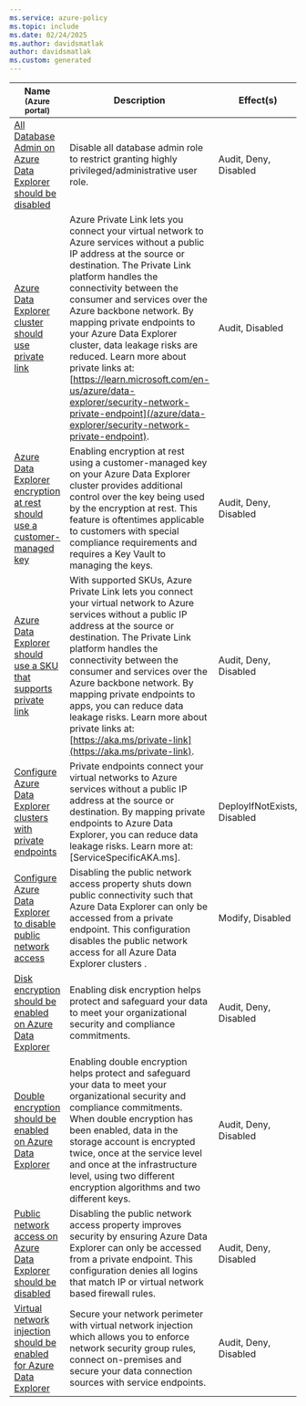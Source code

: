 ```yaml
---
ms.service: azure-policy
ms.topic: include
ms.date: 02/24/2025
ms.author: davidsmatlak
author: davidsmatlak
ms.custom: generated
---
```


|Name<br /><sub>(Azure portal)</sub> |Description |Effect(s) |Version<br /><sub>(GitHub)</sub> |
|---|---|---|---|
|[All Database Admin on Azure Data Explorer should be disabled](https://portal.azure.com/#blade/Microsoft_Azure_Policy/PolicyDetailBlade/definitionId/%2Fproviders%2FMicrosoft.Authorization%2FpolicyDefinitions%2F8945ba5e-918e-4a57-8117-fe615d12e3ba) |Disable all database admin role to restrict granting highly privileged/administrative user role. |Audit, Deny, Disabled |[1.0.0](https://github.com/Azure/azure-policy/blob/master/built-in-policies/policyDefinitions/Azure%20Data%20Explorer/ADX_AllDatabaseAdmins_Deny.json) |
|[Azure Data Explorer cluster should use private link](https://portal.azure.com/#blade/Microsoft_Azure_Policy/PolicyDetailBlade/definitionId/%2Fproviders%2FMicrosoft.Authorization%2FpolicyDefinitions%2Ff7735886-8927-431f-b201-c953922512b8) |Azure Private Link lets you connect your virtual network to Azure services without a public IP address at the source or destination. The Private Link platform handles the connectivity between the consumer and services over the Azure backbone network. By mapping private endpoints to your Azure Data Explorer cluster, data leakage risks are reduced. Learn more about private links at: [https://learn.microsoft.com/en-us/azure/data-explorer/security-network-private-endpoint](/azure/data-explorer/security-network-private-endpoint). |Audit, Disabled |[1.0.0](https://github.com/Azure/azure-policy/blob/master/built-in-policies/policyDefinitions/Azure%20Data%20Explorer/ADX_PrivateEndpoint_Audit.json) |
|[Azure Data Explorer encryption at rest should use a customer-managed key](https://portal.azure.com/#blade/Microsoft_Azure_Policy/PolicyDetailBlade/definitionId/%2Fproviders%2FMicrosoft.Authorization%2FpolicyDefinitions%2F81e74cea-30fd-40d5-802f-d72103c2aaaa) |Enabling encryption at rest using a customer-managed key on your Azure Data Explorer cluster provides additional control over the key being used by the encryption at rest. This feature is oftentimes applicable to customers with special compliance requirements and requires a Key Vault to managing the keys. |Audit, Deny, Disabled |[1.0.0](https://github.com/Azure/azure-policy/blob/master/built-in-policies/policyDefinitions/Azure%20Data%20Explorer/ADX_CMK.json) |
|[Azure Data Explorer should use a SKU that supports private link](https://portal.azure.com/#blade/Microsoft_Azure_Policy/PolicyDetailBlade/definitionId/%2Fproviders%2FMicrosoft.Authorization%2FpolicyDefinitions%2F1fec9658-933f-4b3e-bc95-913ed22d012b) |With supported SKUs, Azure Private Link lets you connect your virtual network to Azure services without a public IP address at the source or destination. The Private Link platform handles the connectivity between the consumer and services over the Azure backbone network. By mapping private endpoints to apps, you can reduce data leakage risks. Learn more about private links at: [https://aka.ms/private-link](https://aka.ms/private-link). |Audit, Deny, Disabled |[1.0.0](https://github.com/Azure/azure-policy/blob/master/built-in-policies/policyDefinitions/Azure%20Data%20Explorer/ADX_PrivateEndpoint_NonPeSku_Deny.json) |
|[Configure Azure Data Explorer clusters with private endpoints](https://portal.azure.com/#blade/Microsoft_Azure_Policy/PolicyDetailBlade/definitionId/%2Fproviders%2FMicrosoft.Authorization%2FpolicyDefinitions%2Fa47272e1-1d5d-4b0b-b366-4873f1432fe0) |Private endpoints connect your virtual networks to Azure services without a public IP address at the source or destination.  By mapping private endpoints to Azure Data Explorer, you can reduce data leakage risks.  Learn more at: [ServiceSpecificAKA.ms]. |DeployIfNotExists, Disabled |[1.0.0](https://github.com/Azure/azure-policy/blob/master/built-in-policies/policyDefinitions/Azure%20Data%20Explorer/ADX_PrivateEndpoint_DINE.json) |
|[Configure Azure Data Explorer to disable public network access](https://portal.azure.com/#blade/Microsoft_Azure_Policy/PolicyDetailBlade/definitionId/%2Fproviders%2FMicrosoft.Authorization%2FpolicyDefinitions%2F7b32f193-cb28-4e15-9a98-b9556db0bafa) |Disabling the public network access property shuts down public connectivity such that Azure Data Explorer can only be accessed from a private endpoint. This configuration disables the public network access for all Azure Data Explorer clusters . |Modify, Disabled |[1.0.0](https://github.com/Azure/azure-policy/blob/master/built-in-policies/policyDefinitions/Azure%20Data%20Explorer/ADX_DisablePublicAccess_Modify.json) |
|[Disk encryption should be enabled on Azure Data Explorer](https://portal.azure.com/#blade/Microsoft_Azure_Policy/PolicyDetailBlade/definitionId/%2Fproviders%2FMicrosoft.Authorization%2FpolicyDefinitions%2Ff4b53539-8df9-40e4-86c6-6b607703bd4e) |Enabling disk encryption helps protect and safeguard your data to meet your organizational security and compliance commitments. |Audit, Deny, Disabled |[2.0.0](https://github.com/Azure/azure-policy/blob/master/built-in-policies/policyDefinitions/Azure%20Data%20Explorer/ADX_disk_encrypted.json) |
|[Double encryption should be enabled on Azure Data Explorer](https://portal.azure.com/#blade/Microsoft_Azure_Policy/PolicyDetailBlade/definitionId/%2Fproviders%2FMicrosoft.Authorization%2FpolicyDefinitions%2Fec068d99-e9c7-401f-8cef-5bdde4e6ccf1) |Enabling double encryption helps protect and safeguard your data to meet your organizational security and compliance commitments. When double encryption has been enabled, data in the storage account is encrypted twice, once at the service level and once at the infrastructure level, using two different encryption algorithms and two different keys. |Audit, Deny, Disabled |[2.0.0](https://github.com/Azure/azure-policy/blob/master/built-in-policies/policyDefinitions/Azure%20Data%20Explorer/ADX_doubleEncryption.json) |
|[Public network access on Azure Data Explorer should be disabled](https://portal.azure.com/#blade/Microsoft_Azure_Policy/PolicyDetailBlade/definitionId/%2Fproviders%2FMicrosoft.Authorization%2FpolicyDefinitions%2F43bc7be6-5e69-4b0d-a2bb-e815557ca673) |Disabling the public network access property improves security by ensuring Azure Data Explorer can only be accessed from a private endpoint. This configuration denies all logins that match IP or virtual network based firewall rules. |Audit, Deny, Disabled |[1.0.0](https://github.com/Azure/azure-policy/blob/master/built-in-policies/policyDefinitions/Azure%20Data%20Explorer/ADX_PublicAccess_Deny.json) |
|[Virtual network injection should be enabled for Azure Data Explorer](https://portal.azure.com/#blade/Microsoft_Azure_Policy/PolicyDetailBlade/definitionId/%2Fproviders%2FMicrosoft.Authorization%2FpolicyDefinitions%2F9ad2fd1f-b25f-47a2-aa01-1a5a779e6413) |Secure your network perimeter with virtual network injection which allows you to enforce network security group rules, connect on-premises and secure your data connection sources with service endpoints. |Audit, Deny, Disabled |[1.0.0](https://github.com/Azure/azure-policy/blob/master/built-in-policies/policyDefinitions/Azure%20Data%20Explorer/ADX_VNET_configured.json) |
